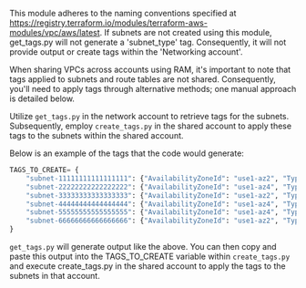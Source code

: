 This module adheres to the naming conventions specified at https://registry.terraform.io/modules/terraform-aws-modules/vpc/aws/latest. If subnets are not created using this module, get_tags.py will not generate a 'subnet_type' tag. Consequently, it will not provide output or create tags within the 'Networking account'.

When sharing VPCs across accounts using RAM, it's important to note that tags applied to subnets and route tables are not shared. Consequently, you'll need to apply tags through alternative methods; one manual approach is detailed below.

Utilize `get_tags.py` in the network account to retrieve tags for the subnets. Subsequently, employ `create_tags.py` in the shared account to apply these tags to the subnets within the shared account.

Below is an example of the tags that the code would generate:
```python
TAGS_TO_CREATE= {
    "subnet-11111111111111111": {"AvailabilityZoneId": "use1-az2", "Type": "db", "Name": "apps-db-us-east-1a"},
    "subnet-22222222222222222": {"AvailabilityZoneId": "use1-az4", "Type": "public", "Name": "apps-public-us-east-1b"},
    "subnet-33333333333333333": {"AvailabilityZoneId": "use1-az2", "Type": "public", "Name": "apps-public-us-east-1a"},
    "subnet-44444444444444444": {"AvailabilityZoneId": "use1-az4", "Type": "private", "Name": "apps-private-us-east-1b"},
    "subnet-55555555555555555": {"AvailabilityZoneId": "use1-az4", "Type": "db", "Name": "apps-db-us-east-1b"},
    "subnet-66666666666666666": {"AvailabilityZoneId": "use1-az2", "Type": "private", "Name": "apps-private-us-east-1a"},
}
```
`get_tags.py` will generate output like the above. You can then copy and paste this output into the TAGS_TO_CREATE variable within `create_tags.py` and execute create_tags.py in the shared account to apply the tags to the subnets in that account.


